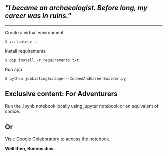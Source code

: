 ## _"I became an archaeologist. Before long, my career was in ruins."_
-------------

Create a virtual environment
```shell
$ virtualenv .
```
Install requirements
```shell
$ pip install -r requirements.txt
```
Run app
```shell
$ python jobListingScrapper--IndeedAndCareerBuilder.py
```

## Exclusive content: For Adventurers

Run the .ipynb notebook locally using jupyter notebook or an equivalent of choice.

Or
------------
Visit: [Google Colaboratory](https://colab.research.google.com/drive/1zOckqxi-jaiP98G2AMjknE9DA7QdU69A#scrollTo=oywKE-QZjPme) to access the notebook.


__Well then, Buenos dias.__
